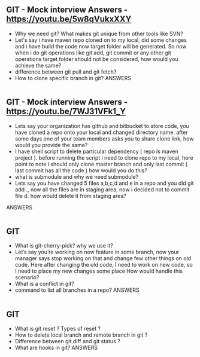 GIT  -   Mock interview Answers - https://youtu.be/5w8qVukxXXY
---------------------------------------------------------------------------------------------------------------------------------
- Why we need git? What makes git unique from other tools like SVN?
- Let's say i have maven repo cloned on to my local, did some changes and i have build the code now target folder will be generated. 
   So now when i do git operations like git add, git commit or any other git operations target folder should not be considered, 
   how would you achieve the same?
- difference between git pull and git fetch?
- How to clone specific branch in git?
ANSWERS
```
```

GIT - Mock interview Answers - https://youtu.be/7WJ31VFk1_Y
---------------------------------------------------------------------------------------------------------------------------------
- Lets say your organization has github and bitbucket to store code, you have cloned a repo onto your local and changed directory name.
   after some days one of your team members asks you to share clone link, how would you provide the same?
-  I have shell script to delete particular dependency ( repo is maven project ). before running the script i need to clone repo to my 
   local, here point to note i should only clone master branch and only last commit ( last commit has all the code ) how would you do this?
- what is submodule and why we need submodule?
- Lets say you have changed 5 files a,b,c,d and e in a repo and you did git add ., now all the files are in staging area, now i decided 
   not to commit file d. how would delete it from staging area?

ANSWERS
```
```

GIT
---------------------------------------------------------------------------------------------------------------------------------
- What is git-cherry-pick? why we use it?
- Let’s say you’re working on new feature in some branch, now your manager says stop working on that and change few other things 
   on old code. Here after changing the old code, I need to work on new code, so I need to place my new changes some place How would handle this scenario? 
- What is a conflict in git?
- command to list all branches in a repo?
ANSWERS
```
```


GIT
---------------------------------------------------------------------------------------------------------------------------------
- What is git reset ? Types of reset ?
- How to delete local branch  and remote branch in git ? 
- Difference between git diff and git status ?
- What are hooks in git? 
ANSWERS
```
```
